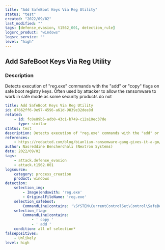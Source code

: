 ```yaml
---
title: "Add SafeBoot Keys Via Reg Utility"
status: "test"
created: "2022/09/02"
last_modified: ""
tags: [defense_evasion, t1562_001, detection_rule]
logsrc_product: "windows"
logsrc_service: ""
level: "high"
---
```


## Add SafeBoot Keys Via Reg Utility

### Description

Detects execution of "reg.exe" commands with the "add" or "copy" flags on safe boot registry keys. Often used by attacker to allow the ransomware to work in safe mode as some security products do not

```yml
title: Add SafeBoot Keys Via Reg Utility
id: d7662ff6-9e97-4596-a61d-9839e32dee8d
related:
    - id: fc0e89b5-adb0-43c1-b749-c12a10ec37de
      type: similar
status: test
description: Detects execution of "reg.exe" commands with the "add" or "copy" flags on safe boot registry keys. Often used by attacker to allow the ransomware to work in safe mode as some security products do not
references:
    - https://redacted.com/blog/bianlian-ransomware-gang-gives-it-a-go/
author: Nasreddine Bencherchali (Nextron Systems)
date: 2022/09/02
tags:
    - attack.defense_evasion
    - attack.t1562.001
logsource:
    category: process_creation
    product: windows
detection:
    selection_img:
        - Image|endswith: 'reg.exe'
        - OriginalFileName: 'reg.exe'
    selection_safeboot:
        CommandLine|contains: '\SYSTEM\CurrentControlSet\Control\SafeBoot'
    selection_flag:
        CommandLine|contains:
            - ' copy '
            - ' add '
    condition: all of selection*
falsepositives:
    - Unlikely
level: high

```
